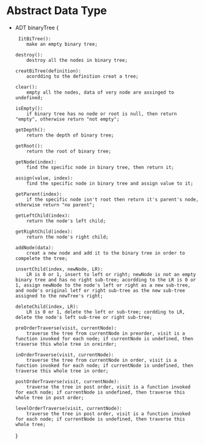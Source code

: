 # Abstract Data Type
  
  * ADT binaryTree {
        
         IitBiTree():
            make an empty binary tree;
        
        destroy():
            destroy all the nodes in binary tree;
        
        creatBiTree(definition):
            acordding to the definition creat a tree;
        
        clear(): 
            empty all the nodes, data of very node are assinged to undefined;
        
        isEmpty():
            if binary tree has no node or root is null, then return "empty", otherwise return "not empty";
        
        getDepth():
            return the depth of binary tree;
        
        getRoot():
            return the root of binary tree;
        
        getNode(index):
            find the specific node in binary tree, then return it;
        
        assign(value, index):
            find the specific node in binary tree and assign value to it;
        
        getParent(index):
            if the specific node isn't root then return it's parent's node, otherwise return "no parent";
        
        getLeftChild(index):
            return the node's left child;
        
        getRightChild(index):
            return the node's right child;
        
        addNode(data):
            creat a new node and add it to the binary tree in order to compelete the tree;
        
        insertChild(index, newNode, LR):
            LR is 0 or 1, insert to left or right; newNode is not an empty binary tree and has no right sub-tree; acordding to the LR is 0 or 1, assign newNode to the node's left or right as a new sub-tree, and node's original letf or right sub-tree as the new sub-tree assigned to the newTree's right;
        
        deleteChild(index, LR):
            LR is 0 or 1, delete the left or sub-tree; cordding to LR, delete the node's left sub-tree or right sub-tree;
        
        preOrderTraverse(visit, currentNode):
            traverse the tree from currentNode in preorder, visit is a function invoked for each node; if currentNode is undefined, then traverse this whole tree in oreirder;
        
        inOrderTraverse(visit, currentNode):
            traverse the tree from currentNode in order, visit is a function invoked for each node; if currentNode is undefined, then traverse this whole tree in order;
        
        postOrderTraverse(visit, currentNode):
            traverse the tree in post order, visit is a function invoked for each node; if currentNode is undefined, then traverse this whole tree in post order;
        
        levelOrderTraverse(visit, currentNode):
            traverse the tree in post order, visit is a function invoked for each node; if currentNode is undefined, then traverse this whole tree;
    
    }